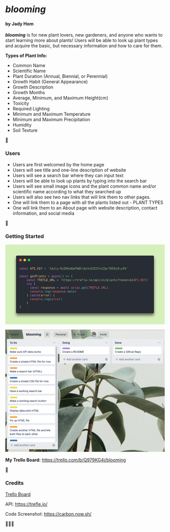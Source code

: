 # ***blooming***
#### by Jady Hom

***blooming*** is for new plant lovers, new gardeners, and anyone who wants to start learning more about plants! 
Users will be able to look up plant types and acquire the basic, but necessary information and how to care for them.

**Types of Plant Info:**
 * Common Name
 * Scientific Name
 * Plant Duration (Annual, Biennial, or Perennial)
 * Growth Habit (General Appearance)
 * Growth Description
 * Growth Months
 * Average, Minimum, and Maximum Height(cm)
 * Toxicity
 * Required Lighting
 * Minimum and Maximum Temperature
 * Minimum and Maximum Precipitation
 * Humidity
 * Soil Texture

</details>

:seedling:

### Users
* Users are first welcomed by the home page
* Users will see title and one-line description of website
* Users will see a search bar where they can input text
* Users will be able to look up plants by typing into the search bar
* Users will see small image icons and the plant common name and/or scientific name according to what they searched up
* Users will also see two nav links that will link them to other pages.
* One will link them to a page with all the plants listed out - PLANT TYPES
* One will link them to an About page with website description, contact information, and social media

:seedling:

### Getting Started

![a snippet of my API code block](trefle-api-codeblock.png)


![a snippet of my Trello Board](jady-trelloboard.png)

**My Trello Board:** https://trello.com/b/Q979KG4j/blooming

:seedling:

### Credits
[Trello Board](https://trello.com)

API: https://trefle.io/

Code Screenshot: https://carbon.now.sh/

:seedling::seedling::seedling: